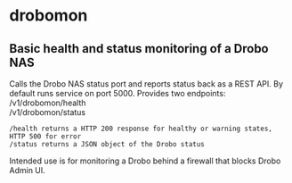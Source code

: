 # drobomon
## Basic health and status monitoring of a Drobo NAS

Calls the Drobo NAS status port and reports status back as a REST API.
	By default runs service on port 5000.
	Provides two endpoints:  
	/v1/drobomon/health  
	/v1/drobomon/status

	/health returns a HTTP 200 response for healthy or warning states, HTTP 500 for error
	/status returns a JSON object of the Drobo status
  
 Intended use is for monitoring a Drobo behind a firewall that blocks Drobo Admin UI.
